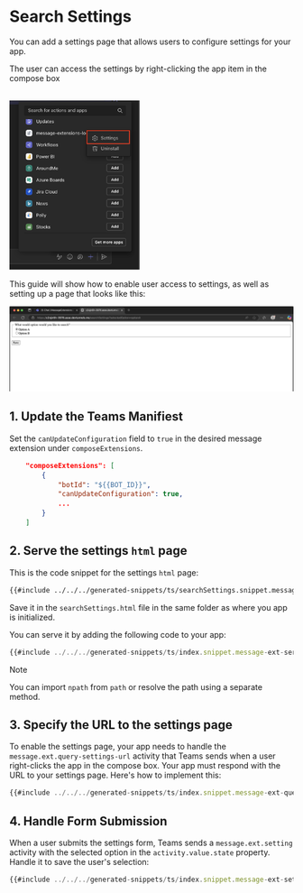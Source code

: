# Search Settings

You can add a settings page that allows users to configure settings for your app.

The user can access the settings by right-clicking the app item in the compose box

<br/>
<img src="../../assets/screenshots/search-settings.png" height="300px" alt="Settings">

This guide will show how to enable user access to settings, as well as setting up a page that looks like this:

![Settings Page](../../assets/screenshots/search-settings-page.png)

## 1. Update the Teams Manifiest

Set the `canUpdateConfiguration` field to `true` in the desired message extension under `composeExtensions`.

<!-- langtabs-start -->
```json
    "composeExtensions": [
        {
            "botId": "${{BOT_ID}}",
            "canUpdateConfiguration": true,
            ...
        }
    ]
```
<!-- langtabs-end -->

## 2. Serve the settings `html` page

This is the code snippet for the settings `html` page:

<!-- langtabs-start -->
```html
{{#include ../../../generated-snippets/ts/searchSettings.snippet.message-ext-settings-page.html }}
```
<!-- langtabs-end -->

Save it in the `searchSettings.html` file in the same folder as where you app is initialized.

You can serve it by adding the following code to your app:

<!-- langtabs-start -->
```ts
{{#include ../../../generated-snippets/ts/index.snippet.message-ext-serve-html.ts }}
```
<!-- langtabs-end -->

> [!note]
> You can import `npath` from `path` or resolve the path using a separate method.

## 3. Specify the URL to the settings page

To enable the settings page, your app needs to handle the `message.ext.query-settings-url` activity that Teams sends when a user right-clicks the app in the compose box. Your app must respond with the URL to your settings page. Here's how to implement this:

<!-- langtabs-start -->
```ts
{{#include ../../../generated-snippets/ts/index.snippet.message-ext-query-settings-url.ts }}
```
<!-- langtabs-end -->

## 4. Handle Form Submission

When a user submits the settings form, Teams sends a `message.ext.setting` activity with the selected option in the `activity.value.state` property. Handle it to save the user's selection:

<!-- langtabs-start -->
```ts
{{#include ../../../generated-snippets/ts/index.snippet.message-ext-setting.ts }}
```
<!-- langtabs-end -->